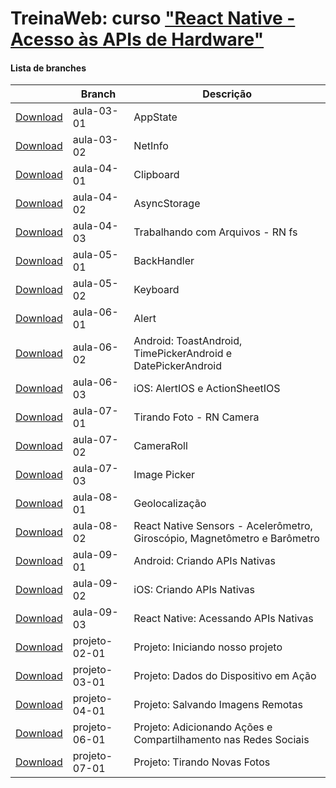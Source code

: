 
# TreinaWeb: curso ["React Native - Acesso às APIs de Hardware"](https://www.treinaweb.com.br/curso/)



#### Lista de branches
|  | Branch | Descrição |
| ------ | ------ |  ------ | 
[Download](https://github.com/treinaweb/treinaweb-react-native-api-hardware/archive/aula-03-01.zip)    |  aula-03-01     | AppState |
[Download](https://github.com/treinaweb/treinaweb-react-native-api-hardware/archive/aula-03-02.zip)    |  aula-03-02     | NetInfo |
[Download](https://github.com/treinaweb/treinaweb-react-native-api-hardware/archive/aula-04-01.zip)    |  aula-04-01     | Clipboard |
[Download](https://github.com/treinaweb/treinaweb-react-native-api-hardware/archive/aula-04-02.zip)    |  aula-04-02     | AsyncStorage |
[Download](https://github.com/treinaweb/treinaweb-react-native-api-hardware/archive/aula-04-03.zip)    |  aula-04-03     | Trabalhando com Arquivos - RN fs |
[Download](https://github.com/treinaweb/treinaweb-react-native-api-hardware/archive/aula-05-01.zip)    |  aula-05-01     | BackHandler |
[Download](https://github.com/treinaweb/treinaweb-react-native-api-hardware/archive/aula-05-02.zip)    |  aula-05-02     | Keyboard |
[Download](https://github.com/treinaweb/treinaweb-react-native-api-hardware/archive/aula-06-01.zip)    |  aula-06-01     | Alert |
[Download](https://github.com/treinaweb/treinaweb-react-native-api-hardware/archive/aula-06-02.zip)    |  aula-06-02     | Android: ToastAndroid, TimePickerAndroid e DatePickerAndroid |
[Download](https://github.com/treinaweb/treinaweb-react-native-api-hardware/archive/aula-06-03.zip)    |  aula-06-03     | iOS: AlertIOS e ActionSheetIOS |
[Download](https://github.com/treinaweb/treinaweb-react-native-api-hardware/archive/aula-07-01.zip)    |  aula-07-01     | Tirando Foto - RN Camera |
[Download](https://github.com/treinaweb/treinaweb-react-native-api-hardware/archive/aula-07-02.zip)    |  aula-07-02     | CameraRoll |
[Download](https://github.com/treinaweb/treinaweb-react-native-api-hardware/archive/aula-07-03.zip)    |  aula-07-03     | Image Picker |
[Download](https://github.com/treinaweb/treinaweb-react-native-api-hardware/archive/aula-08-01.zip)    |  aula-08-01     | Geolocalização |
[Download](https://github.com/treinaweb/treinaweb-react-native-api-hardware/archive/aula-08-02.zip)    |  aula-08-02     | React Native Sensors - Acelerômetro, Giroscópio, Magnetômetro e Barômetro |
[Download](https://github.com/treinaweb/treinaweb-react-native-api-hardware/archive/aula-09-01.zip)    |  aula-09-01     | Android: Criando APIs Nativas |
[Download](https://github.com/treinaweb/treinaweb-react-native-api-hardware/archive/aula-09-02.zip)    |  aula-09-02     | iOS: Criando APIs Nativas |
[Download](https://github.com/treinaweb/treinaweb-react-native-api-hardware/archive/aula-09-03.zip)    |  aula-09-03     | React Native: Acessando APIs Nativas |
[Download](https://github.com/treinaweb/treinaweb-react-native-api-hardware/archive/projeto-02-01.zip)    |  projeto-02-01     | Projeto: Iniciando nosso projeto |
[Download](https://github.com/treinaweb/treinaweb-react-native-api-hardware/archive/projeto-03-01.zip)    |  projeto-03-01     | Projeto: Dados do Dispositivo em Ação |
[Download](https://github.com/treinaweb/treinaweb-react-native-api-hardware/archive/projeto-04-01.zip)    |  projeto-04-01     | Projeto: Salvando Imagens Remotas |
[Download](https://github.com/treinaweb/treinaweb-react-native-api-hardware/archive/projeto-06-01.zip)    |  projeto-06-01     | Projeto: Adicionando Ações e Compartilhamento nas Redes Sociais |
[Download](https://github.com/treinaweb/treinaweb-react-native-api-hardware/archive/projeto-07-01.zip)    |  projeto-07-01     | Projeto: Tirando Novas Fotos |
